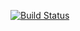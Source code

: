 [![Build Status](https://travis-ci.com/victoryw/ts-graph-root-analyze-command-line.svg?branch=master)](https://travis-ci.com/victoryw/ts-graph-root-analyze-command-line)
